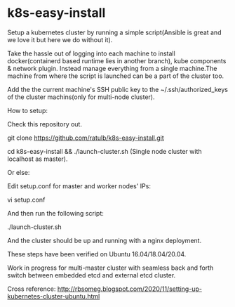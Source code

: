 # k8s-easy-install
Setup a kubernetes cluster by running a simple script(Ansible is great and we love it but here we do without it).

Take the hassle out of logging into each machine to install docker(containerd based runtime lies in another branch), kube components & network plugin. Instead manage everything from a single machine.The machine from where the script is launched can be a part of the cluster too. 

Add the the current machine's SSH public key to the ~/.ssh/authorized_keys of the cluster machins(only for multi-node cluster).

How to setup:

Check this repository out. 

git clone https://github.com/ratulb/k8s-easy-install.git


cd k8s-easy-install && ./launch-cluster.sh (Single node cluster with localhost as master).

Or else:

Edit setup.conf for master and worker nodes' IPs:

vi setup.conf

And then run the following script:

./launch-cluster.sh

And the cluster should be up and running with a nginx deployment. 

These steps have been verified on Ubuntu 16.04/18.04/20.04.

Work in progress for multi-master cluster with seamless back and forth switch between embedded etcd and external etcd cluster.

Cross reference: http://rbsomeg.blogspot.com/2020/11/setting-up-kubernetes-cluster-ubuntu.html


